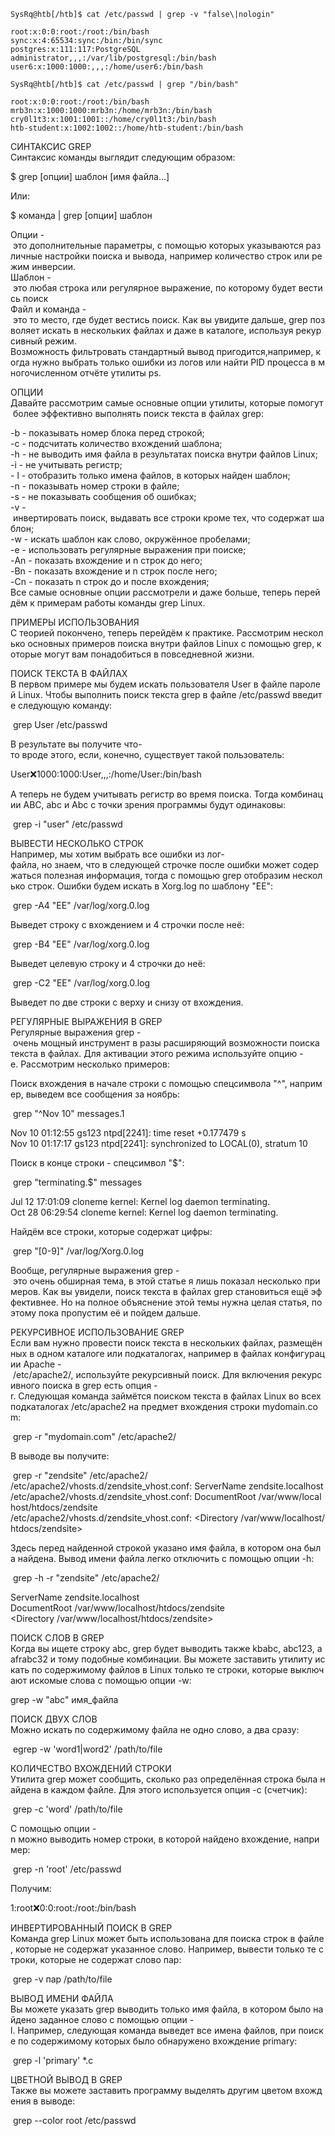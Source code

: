 ```shell-session
SysRq@htb[/htb]$ cat /etc/passwd | grep -v "false\|nologin"

root:x:0:0:root:/root:/bin/bash
sync:x:4:65534:sync:/bin:/bin/sync
postgres:x:111:117:PostgreSQL administrator,,,:/var/lib/postgresql:/bin/bash
user6:x:1000:1000:,,,:/home/user6:/bin/bash
```

```shell-session
SysRq@htb[/htb]$ cat /etc/passwd | grep "/bin/bash"

root:x:0:0:root:/root:/bin/bash
mrb3n:x:1000:1000:mrb3n:/home/mrb3n:/bin/bash
cry0l1t3:x:1001:1001::/home/cry0l1t3:/bin/bash
htb-student:x:1002:1002::/home/htb-student:/bin/bash
```

СИНТАКСИС GREP  
Синтаксис команды выглядит следующим образом:  
  
$ grep [опции] шаблон [имя файла...]  
  
Или:  
  
$ команда | grep [опции] шаблон  
  
Опции - это дополнительные параметры, с помощью которых указываются различные настройки поиска и вывода, например количество строк или режим инверсии.  
Шаблон - это любая строка или регулярное выражение, по которому будет вестись поиск  
Файл и команда - это то место, где будет вестись поиск. Как вы увидите дальше, grep позволяет искать в нескольких файлах и даже в каталоге, используя рекурсивный режим.  
Возможность фильтровать стандартный вывод пригодится,например, когда нужно выбрать только ошибки из логов или найти PID процесса в многочисленном отчёте утилиты ps.  
  
ОПЦИИ  
Давайте рассмотрим самые основные опции утилиты, которые помогут более эффективно выполнять поиск текста в файлах grep:  
  
-b - показывать номер блока перед строкой;  
-c - подсчитать количество вхождений шаблона;  
-h - не выводить имя файла в результатах поиска внутри файлов Linux;  
-i - не учитывать регистр;  
- l - отобразить только имена файлов, в которых найден шаблон;  
-n - показывать номер строки в файле;  
-s - не показывать сообщения об ошибках;  
-v - инвертировать поиск, выдавать все строки кроме тех, что содержат шаблон;  
-w - искать шаблон как слово, окружённое пробелами;  
-e - использовать регулярные выражения при поиске;  
-An - показать вхождение и n строк до него;  
-Bn - показать вхождение и n строк после него;  
-Cn - показать n строк до и после вхождения;  
Все самые основные опции рассмотрели и даже больше, теперь перейдём к примерам работы команды grep Linux.  
  
ПРИМЕРЫ ИСПОЛЬЗОВАНИЯ  
С теорией покончено, теперь перейдём к практике. Рассмотрим несколько основных примеров поиска внутри файлов Linux с помощью grep, которые могут вам понадобиться в повседневной жизни.  
  
ПОИСК ТЕКСТА В ФАЙЛАХ  
В первом примере мы будем искать пользователя User в файле паролей Linux. Чтобы выполнить поиск текста grep в файле /etc/passwd введите следующую команду:  
  
 grep User /etc/passwd  
  
В результате вы получите что-то вроде этого, если, конечно, существует такой пользователь:  
  
User:x:1000:1000:User,,,:/home/User:/bin/bash  
  
А теперь не будем учитывать регистр во время поиска. Тогда комбинации ABC, abc и Abc с точки зрения программы будут одинаковы:  
  
 grep -i "user" /etc/passwd  
  
ВЫВЕСТИ НЕСКОЛЬКО СТРОК  
Например, мы хотим выбрать все ошибки из лог-файла, но знаем, что в следующей строчке после ошибки может содержаться полезная информация, тогда с помощью grep отобразим несколько строк. Ошибки будем искать в Xorg.log по шаблону "EE":  
  
 grep -A4 "EE" /var/log/xorg.0.log  
  
Выведет строку с вхождением и 4 строчки после неё:  
  
 grep -B4 "EE" /var/log/xorg.0.log  
  
Выведет целевую строку и 4 строчки до неё:  
  
 grep -C2 "EE" /var/log/xorg.0.log  
  
Выведет по две строки с верху и снизу от вхождения.  
  
РЕГУЛЯРНЫЕ ВЫРАЖЕНИЯ В GREP  
Регулярные выражения grep - очень мощный инструмент в разы расширяющий возможности поиска текста в файлах. Для активации этого режима используйте опцию -e. Рассмотрим несколько примеров:  
  
Поиск вхождения в начале строки с помощью спецсимвола "^", например, выведем все сообщения за ноябрь:  
  
 grep "^Nov 10" messages.1  
  
Nov 10 01:12:55 gs123 ntpd[2241]: time reset +0.177479 s  
Nov 10 01:17:17 gs123 ntpd[2241]: synchronized to LOCAL(0), stratum 10  
  
Поиск в конце строки - спецсимвол "$":  
  
 grep "terminating.$" messages  
  
Jul 12 17:01:09 cloneme kernel: Kernel log daemon terminating.  
Oct 28 06:29:54 cloneme kernel: Kernel log daemon terminating.  
  
Найдём все строки, которые содержат цифры:  
  
 grep "[0-9]" /var/log/Xorg.0.log  
  
Вообще, регулярные выражения grep - это очень обширная тема, в этой статье я лишь показал несколько примеров. Как вы увидели, поиск текста в файлах grep становиться ещё эффективнее. Но на полное объяснение этой темы нужна целая статья, поэтому пока пропустим её и пойдем дальше.  
  
РЕКУРСИВНОЕ ИСПОЛЬЗОВАНИЕ GREP  
Если вам нужно провести поиск текста в нескольких файлах, размещённых в одном каталоге или подкаталогах, например в файлах конфигурации Apache - /etc/apache2/, используйте рекурсивный поиск. Для включения рекурсивного поиска в grep есть опция -r. Следующая команда займётся поиском текста в файлах Linux во всех подкаталогах /etc/apache2 на предмет вхождения строки mydomain.com:  
  
 grep -r "mydomain.com" /etc/apache2/  
  
В выводе вы получите:  
  
 grep -r "zendsite" /etc/apache2/  
/etc/apache2/vhosts.d/zendsite_vhost.conf: ServerName zendsite.localhost  
/etc/apache2/vhosts.d/zendsite_vhost.conf: DocumentRoot /var/www/localhost/htdocs/zendsite  
/etc/apache2/vhosts.d/zendsite_vhost.conf: <Directory /var/www/localhost/htdocs/zendsite>  
  
Здесь перед найденной строкой указано имя файла, в котором она была найдена. Вывод имени файла легко отключить с помощью опции -h:  
  
 grep -h -r "zendsite" /etc/apache2/  
  
ServerName zendsite.localhost  
DocumentRoot /var/www/localhost/htdocs/zendsite  
<Directory /var/www/localhost/htdocs/zendsite>  
  
ПОИСК СЛОВ В GREP  
Когда вы ищете строку abc, grep будет выводить также kbabc, abc123, aafrabc32 и тому подобные комбинации. Вы можете заставить утилиту искать по содержимому файлов в Linux только те строки, которые выключают искомые слова с помощью опции -w:  
  
grep -w "abc" имя_файла  
  
ПОИСК ДВУХ СЛОВ  
Можно искать по содержимому файла не одно слово, а два сразу:  
  
 egrep -w 'word1|word2' /path/to/file  
  
КОЛИЧЕСТВО ВХОЖДЕНИЙ СТРОКИ  
Утилита grep может сообщить, сколько раз определённая строка была найдена в каждом файле. Для этого используется опция -c (счетчик):  
  
 grep -c 'word' /path/to/file  
  
C помощью опции -n можно выводить номер строки, в которой найдено вхождение, например:  
  
 grep -n 'root' /etc/passwd  
  
Получим:  
  
1:root:x:0:0:root:/root:/bin/bash  
  
ИНВЕРТИРОВАННЫЙ ПОИСК В GREP  
Команда grep Linux может быть использована для поиска строк в файле, которые не содержат указанное слово. Например, вывести только те строки, которые не содержат слово пар:  
  
 grep -v пар /path/to/file  
  
ВЫВОД ИМЕНИ ФАЙЛА  
Вы можете указать grep выводить только имя файла, в котором было найдено заданное слово с помощью опции -l. Например, следующая команда выведет все имена файлов, при поиске по содержимому которых было обнаружено вхождение primary:  
  
 grep -l 'primary' *.c  
  
ЦВЕТНОЙ ВЫВОД В GREP  
Также вы можете заставить программу выделять другим цветом вхождения в выводе:  
  
 grep --color root /etc/passwd